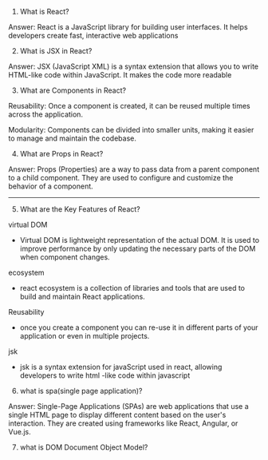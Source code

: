 1. What is React?

Answer: React is a JavaScript library for building user interfaces. It helps developers create fast, interactive web applications 


2. What is JSX in React?

Answer: JSX (JavaScript XML) is a syntax extension that allows you to write HTML-like code within JavaScript. It makes the code more readable  



3. What are Components in React?

Reusability: Once a component is created, it can be reused multiple times across the application.

Modularity: Components can be divided into smaller units, making it easier to manage and maintain the codebase.


4. What are Props in React? 

Answer: Props (Properties) are a way to pass data from a parent component to a child component. They are used to configure and customize the behavior of a component.



________________


5. What are the Key Features of React?

virtual DOM
  - Virtual DOM is lightweight representation of the actual DOM. It is used to improve performance by only updating the necessary parts of the DOM when component changes.

ecosystem 

- react ecosystem is a collection of libraries and tools that are used to build and maintain React applications. 



 Reusability 

-  once you create a component you can re-use it in different parts of your application or even in multiple projects.

jsk

-  jsk is a syntax extension for javaScript used in react, allowing developers to write html -like code within javascript





6. what is spa(single page application)?

Answer: Single-Page Applications (SPAs) are web applications that use a single HTML page to display different content based on the user's interaction. They are created using frameworks like React, Angular, or Vue.js.


7. what is DOM Document Object Model?



